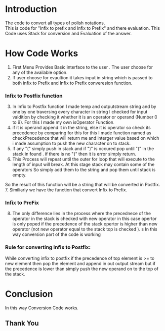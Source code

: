 # Introduction
The code to convert all types of polish notations.  
This is code for "Infix to prefix and Infix to Prefix" and there evaluation. 
This Code uses Stack for conversion and Evaluation of the answer.

# How Code Works
1. First Menu Provides Basic interface to the user . The user choose for any of the available option.
2. If user choose for evaultion it takes input in string which is passed to both infix to Prefix and Infix to Prefix converesion function.  
### Infix to Postfix function

3. In Infix to Postfix function I made temp and outputstream string and  by one by one traversing every character in string I checked for input valdition by checking it whether it is an operator or operand (Number 0 to 9). For this I made my own isOperator Function. 
4. if it is operand append it in the string, else it is operator so check its precedence by comparing for this for this I made function named as checkPrecedence that will return me and interger value based on which i made assumption to push the new character on to stack.
5. If any "(" simply push in stack and if ")" is occured pop until "(" in the stack in found . if there is no "(" then it is error simply return.
6. This Process will repeat until the outer for loop that will execute to the length of input will break. At this stage stack may contain some of the operators So simply add them to the string and pop them until stack is empty.

So the result of this function will be a string that will be converted in Postfix.
7. Similiarly we have the function that convert Infix to Prefix.
### Infix to PreFix
8. The only difference lies in the process where the precednece of the operator in the stack is checked with new operator in this case opertor is only poped if the precedence of the stack opertor is higher than new operator (not new operator  equal to the stack top is checked ).  s
In this way conversion part of the code is working
### Rule for converting Infix to Postfix:
While converting infix to postfix if the precedence of top element is >= to new element then pop the element and append in out output stream but if the precedence is lower than simply push the new operand on to the top of the stack.


# Conclusion
In this way Conversion Code works.



## Thank You
